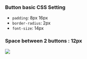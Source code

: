 ### Button basic CSS Setting

-   `padding`: 8px 16px
-   `border-radius`: 2px
-   `font-size`: 14px

### Space between 2 buttons : 12px

![](https://i.imgur.com/Xm7F47H.png)
